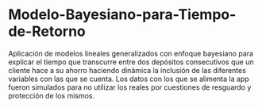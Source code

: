 # Modelo-Bayesiano-para-Tiempo-de-Retorno
Aplicación de modelos lineales generalizados con enfoque bayesiano para explicar el tiempo que transcurre entre dos depósitos consecutivos que un cliente hace a su ahorro haciendo dinámica la inclusión de las diferentes variables con las que se cuenta. Los datos con los que se alimenta la app fueron simulados para no utilizar los reales por cuestiones de resguardo y protección de los mismos.
